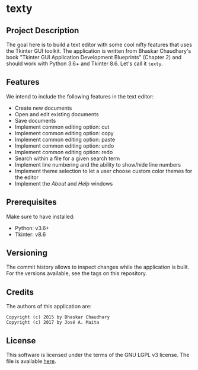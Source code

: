 # texty

## Project Description

The goal here is to build a text editor with some cool nifty features 
that uses the Tkinter GUI toolkit. The application is written from 
Bhaskar Chaudhary's book "Tkinter GUI Application Development 
Blueprints" (Chapter 2) and should work with Python 3.6+ and Tkinter 
8.6. Let's call it `texty`.

## Features

We intend to include the following features in the text editor:

* Create new documents
* Open and edit existing documents
* Save documents
* Implement common editing option: cut
* Implement common editing option: copy
* Implement common editing option: paste
* Implement common editing option: undo
* Implement common editing option: redo
* Search within a file for a given search term
* Implement line numbering and the ability to show/hide line numbers
* Implement theme selection to let a user choose custom color themes for 
the editor
* Implement the *About* and *Help* windows

## Prerequisites

Make sure to have installed:

* Python: v3.6+
* Tkinter: v8.6

## Versioning

The commit history allows to inspect changes while the application is 
built. For the versions available, see the tags on this repository.

## Credits

The authors of this application are:

```
Copyright (c) 2015 by Bhaskar Chaudhary
Copyright (c) 2017 by José A. Maita
```

## License

This software is licensed under the terms of the GNU LGPL v3 license. 
The file is available [here](LICENSE).
